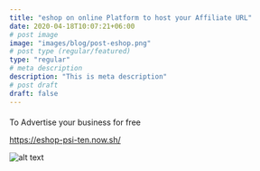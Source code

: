 ```yaml
---
title: "eshop on online Platform to host your Affiliate URL"
date: 2020-04-18T10:07:21+06:00
# post image
image: "images/blog/post-eshop.png"
# post type (regular/featured)
type: "regular"
# meta description
description: "This is meta description"
# post draft
draft: false
---
```



#### 
To Advertise your business for free

https://eshop-psi-ten.now.sh/



![alt text](https://athishsreeram.github.io/dreamworks/images/blog/post-eshop2.png)